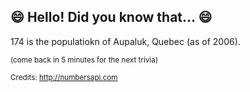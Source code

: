 ## :smile: Hello! Did you know that... :smile:
174 is the populatiokn of Aupaluk, Quebec (as of 2006).

<sup>(come back in 5 minutes for the next trivia)</sup>


<sup>Credits: http://numbersapi.com</sup>
